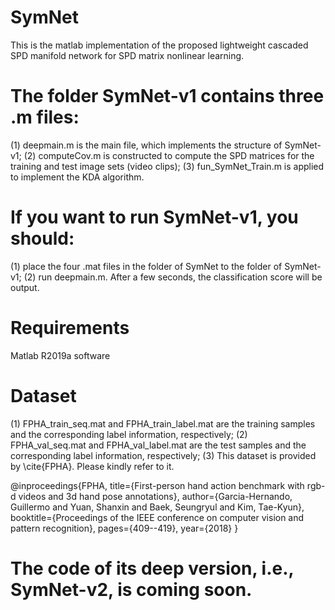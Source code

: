 # SymNet
This is the matlab implementation of the proposed lightweight cascaded SPD manifold network for SPD matrix nonlinear learning.

# The folder SymNet-v1 contains three .m files:
 (1) deepmain.m is the main file, which implements the structure of SymNet-v1;
 (2) computeCov.m is constructed to compute the SPD matrices for the training and test image sets (video clips);
 (3) fun_SymNet_Train.m is applied to implement the KDA algorithm.

# If you want to run SymNet-v1, you should:
 (1) place the four .mat files in the folder of SymNet to the folder of SymNet-v1;
 (2) run deepmain.m.
After a few seconds, the classification score will be output.

# Requirements
Matlab R2019a software

# Dataset
 (1) FPHA_train_seq.mat and FPHA_train_label.mat are the training samples and the corresponding label information, respectively;
 (2) FPHA_val_seq.mat and FPHA_val_label.mat are the test samples and the corresponding label information, respectively;
 (3) This dataset is provided by \cite{FPHA}. Please kindly refer to it.

@inproceedings{FPHA,
  title={First-person hand action benchmark with rgb-d videos and 3d hand pose annotations},
  author={Garcia-Hernando, Guillermo and Yuan, Shanxin and Baek, Seungryul and Kim, Tae-Kyun},
  booktitle={Proceedings of the IEEE conference on computer vision and pattern recognition},
  pages={409--419},
  year={2018}
}

# The code of its deep version, i.e., SymNet-v2, is coming soon. 
